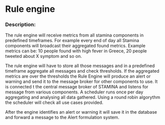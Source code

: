 # Rule engine

### Description:

The rule engine will receive metrics from all stamina components in predefined timeframes.
For example every end of day all Stamina components will broadcast their aggregated found metrics. Example metrics can be: 10 people found with high fever in Greece, 20 people tweeted about X symptom and so on.

The rule engine will have to store all those messages and in a predefined timeframe aggregate all messages and check thresholds. If the aggregated metrics are over the thresholds the Rule Engine will produce an alert or warning and send it to the message broker for other components to use. It is connected t the central message broker of STAMINA and listens for message from various components. A scheduler runs once per day aggregating and analysing all data gathered. Using a round robin algorythm the scheduler will check all use cases provided.

After the engine identifies an alert or warning it will save it in the database and forward a message to the Alert formulation system.
